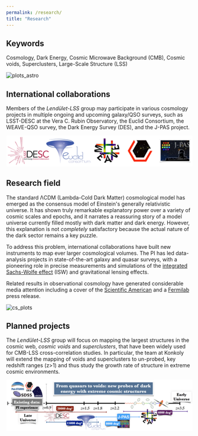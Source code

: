 ```yaml
---
permalink: /research/
title: "Research"
---
```

## Keywords
Cosmology, Dark Energy, Cosmic Microwave Background (CMB), Cosmic voids, Superclusters, Large-Scale Structure (LSS)

![plots_astro](https://user-images.githubusercontent.com/11870801/153073650-9eee9a30-0828-4e81-aca4-390ef2ebded5.png)

## International collaborations

Members of the _Lendület-LSS_ group may participate in various cosmology projects in multiple ongoing and upcoming galaxy/QSO surveys, such as LSST-DESC at the Vera C. Rubin Observatory, the Euclid Consortium, the WEAVE-QSO survey, the Dark Energy Survey (DES), and the J-PAS project.

![surveys](/assets/images/surveys5.png)

## Research field

The standard ΛCDM (Lambda-Cold Dark Matter) cosmological model has emerged as the consensus model of Einstein's generally relativistic universe. It has shown truly remarkable explanatory power over a variety of cosmic scales and epochs, and it narrates a reassuring story of a model universe currently filled mostly with dark matter and dark energy. However, this explanation is not _completely_ satisfactory because the actual nature of the dark sector remains a key puzzle.

To address this problem, international collaborations have built new instruments to map ever larger cosmological volumes. The PI has led data-analysis projects in state-of-the-art galaxy and quasar surveys, with a pioneering role in precise measurements and simulations of the [integrated Sachs-Wolfe effect](https://en.wikipedia.org/wiki/Sachs%E2%80%93Wolfe_effect) (ISW) and gravitational lensing effects. 

Related results in observational cosmology have generated considerable media attention including a cover of the [Scientific American](https://www.scientificamerican.com/article/the-emptiest-place-in-space/) and a [Fermilab](https://news.fnal.gov/2022/01/scientists-move-a-step-closer-to-understanding-the-cold-spot-in-the-cosmic-microwave-background/) press release.

![cs_plots](https://user-images.githubusercontent.com/11870801/152980146-3a629d32-1445-4efc-9887-98c10812f922.png)

## Planned projects

The _Lendület-LSS_ group will focus on mapping the largest structures in the cosmic web, _cosmic voids_ and _superclusters_, that have been widely used for CMB-LSS cross-correlation studies. In particular, the team at Konkoly will extend the mapping of voids and superclusters to un-probed, key redshift ranges (z>1) and thus study the growth rate of structure in extreme cosmic environments.

![surveys](/assets/images/surveys_z.png)

